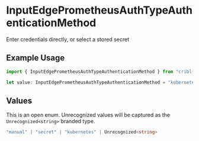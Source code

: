 # InputEdgePrometheusAuthTypeAuthenticationMethod

Enter credentials directly, or select a stored secret

## Example Usage

```typescript
import { InputEdgePrometheusAuthTypeAuthenticationMethod } from "cribl-control-plane/models";

let value: InputEdgePrometheusAuthTypeAuthenticationMethod = "kubernetes";
```

## Values

This is an open enum. Unrecognized values will be captured as the `Unrecognized<string>` branded type.

```typescript
"manual" | "secret" | "kubernetes" | Unrecognized<string>
```